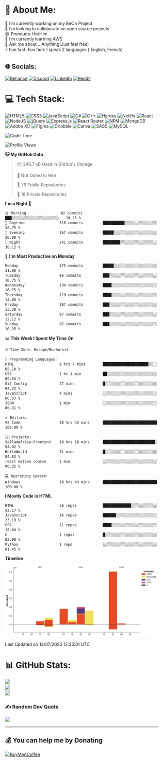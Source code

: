 # 💫 About Me:
🔭 I’m currently working on my BeOn Project. <br>👯 I’m looking to collaborate on open source projects<br>😄 Pronouns: He/Him<br>🌱 I’m currently learning AWS<br>💬 Ask me about... Anything(Just feel free)<br>⚡ Fun fact: Fun fact: I speak 2 languages ( English, French)


## 🌐 Socials:
[![Behance](https://img.shields.io/badge/Behance-1769ff?logo=behance&logoColor=white)](https://behance.net/https://www.behance.net/leroyyoumbi) [![Discord](https://img.shields.io/badge/Discord-%237289DA.svg?logo=discord&logoColor=white)](htttps://discord.gg/Leroy#0512) [![LinkedIn](https://img.shields.io/badge/LinkedIn-%230077B5.svg?logo=linkedin&logoColor=white)](https://linkedin.com/in/https://www.linkedin.com/in/tanguy-leroy-k-youmbi-a02261206/) [![Reddit](https://img.shields.io/badge/Reddit-%23FF4500.svg?logo=Reddit&logoColor=white)](https://reddit.com/user/https://www.reddit.com/user/Fit_Look_9286) 

# 💻 Tech Stack:
![HTML5](https://img.shields.io/badge/html5-%23E34F26.svg?style=flat&logo=html5&logoColor=white) ![CSS3](https://img.shields.io/badge/css3-%231572B6.svg?style=flat&logo=css3&logoColor=white) ![JavaScript](https://img.shields.io/badge/javascript-%23323330.svg?style=flat&logo=javascript&logoColor=%23F7DF1E) ![C#](https://img.shields.io/badge/c%23-%23239120.svg?style=flat&logo=c-sharp&logoColor=white) ![C++](https://img.shields.io/badge/c++-%2300599C.svg?style=flat&logo=c%2B%2B&logoColor=white) ![Heroku](https://img.shields.io/badge/heroku-%23430098.svg?style=flat&logo=heroku&logoColor=white) ![Netlify](https://img.shields.io/badge/netlify-%23000000.svg?style=flat&logo=netlify&logoColor=#00C7B7) ![React](https://img.shields.io/badge/react-%2320232a.svg?style=flat&logo=react&logoColor=%2361DAFB) ![NodeJS](https://img.shields.io/badge/node.js-6DA55F?style=flat&logo=node.js&logoColor=white) ![jQuery](https://img.shields.io/badge/jquery-%230769AD.svg?style=flat&logo=jquery&logoColor=white) ![Express.js](https://img.shields.io/badge/express.js-%23404d59.svg?style=flat&logo=express&logoColor=%2361DAFB) ![React Router](https://img.shields.io/badge/React_Router-CA4245?style=flat&logo=react-router&logoColor=white) ![NPM](https://img.shields.io/badge/NPM-%23000000.svg?style=flat&logo=npm&logoColor=white) ![MongoDB](https://img.shields.io/badge/MongoDB-%234ea94b.svg?style=flat&logo=mongodb&logoColor=white) ![Adobe XD](https://img.shields.io/badge/Adobe%20XD-470137?style=flat&logo=Adobe%20XD&logoColor=#FF61F6) 	![Figma](https://img.shields.io/badge/figma-%23F24E1E.svg?style=flat&logo=figma&logoColor=white) ![Dribbble](https://img.shields.io/badge/Dribbble-EA4C89?style=flat&logo=dribbble&logoColor=white) ![Canva](https://img.shields.io/badge/Canva-%2300C4CC.svg?style=flat&logo=Canva&logoColor=white) ![SASS](https://img.shields.io/badge/SASS-hotpink.svg?style=flat&logo=SASS&logoColor=white) ![MySQL](https://img.shields.io/badge/mysql-%2300f.svg?style=flat&logo=mysql&logoColor=white)

<!--START_SECTION:waka-->
![Code Time](http://img.shields.io/badge/Code%20Time-137%20hrs%204%20mins-blue)

![Profile Views](http://img.shields.io/badge/Profile%20Views-1-blue)

**🐱 My GitHub Data** 

> 📦 248.7 kB Used in GitHub's Storage 
 > 
> 🚫 Not Opted to Hire
 > 
> 📜 76 Public Repositories 
 > 
> 🔑 18 Private Repositories 
 > 
**I'm a Night 🦉** 

```text
🌞 Morning                82 commits          ███░░░░░░░░░░░░░░░░░░░░░░   10.25 % 
🌆 Daytime                310 commits         ██████████░░░░░░░░░░░░░░░   38.75 % 
🌃 Evening                167 commits         █████░░░░░░░░░░░░░░░░░░░░   20.88 % 
🌙 Night                  241 commits         ████████░░░░░░░░░░░░░░░░░   30.12 % 
```
📅 **I'm Most Productive on Monday** 

```text
Monday                   175 commits         █████░░░░░░░░░░░░░░░░░░░░   21.88 % 
Tuesday                  86 commits          ███░░░░░░░░░░░░░░░░░░░░░░   10.75 % 
Wednesday                134 commits         ████░░░░░░░░░░░░░░░░░░░░░   16.75 % 
Thursday                 119 commits         ████░░░░░░░░░░░░░░░░░░░░░   14.88 % 
Friday                   107 commits         ███░░░░░░░░░░░░░░░░░░░░░░   13.38 % 
Saturday                 97 commits          ███░░░░░░░░░░░░░░░░░░░░░░   12.12 % 
Sunday                   82 commits          ███░░░░░░░░░░░░░░░░░░░░░░   10.25 % 
```


📊 **This Week I Spent My Time On** 

```text
🕑︎ Time Zone: Europe/Bucharest

💬 Programming Languages: 
HTML                     9 hrs 7 mins        █████████████████████░░░░   85.10 % 
CSS                      1 hr 1 min          ██░░░░░░░░░░░░░░░░░░░░░░░   09.53 % 
Git Config               27 mins             █░░░░░░░░░░░░░░░░░░░░░░░░   04.32 % 
JavaScript               4 mins              ░░░░░░░░░░░░░░░░░░░░░░░░░   00.63 % 
JSON                     1 min               ░░░░░░░░░░░░░░░░░░░░░░░░░   00.31 % 

🔥 Editors: 
VS Code                  10 hrs 43 mins      █████████████████████████   100.00 % 

🐱‍💻 Projects: 
SellamAfrica-Frontend    10 hrs 10 mins      ████████████████████████░   94.92 % 
HelloWorld               31 mins             █░░░░░░░░░░░░░░░░░░░░░░░░   04.83 % 
react native course      1 min               ░░░░░░░░░░░░░░░░░░░░░░░░░   00.25 % 

💻 Operating System: 
Windows                  10 hrs 43 mins      █████████████████████████   100.00 % 
```

**I Mostly Code in HTML** 

```text
HTML                     36 repos            █████████████░░░░░░░░░░░░   52.17 % 
JavaScript               16 repos            ██████░░░░░░░░░░░░░░░░░░░   23.19 % 
CSS                      11 repos            ████░░░░░░░░░░░░░░░░░░░░░   15.94 % 
C                        2 repos             █░░░░░░░░░░░░░░░░░░░░░░░░   02.90 % 
Python                   1 repo              ░░░░░░░░░░░░░░░░░░░░░░░░░   01.45 % 
```



**Timeline**

![Lines of Code chart](https://raw.githubusercontent.com/Mr-Roy-alt/Mr-Roy-alt/main/assets/bar_graph.png)


 Last Updated on 13/07/2023 12:25:01 UTC
<!--END_SECTION:waka-->

# 📊 GitHub Stats:
![](https://github-readme-stats.vercel.app/api?username=Mr-Roy-alt&theme=dark&hide_border=false&include_all_commits=false&count_private=false)<br/>
![](https://github-readme-streak-stats.herokuapp.com/?user=Mr-Roy-alt&theme=dark&hide_border=false)<br/>
![](https://github-readme-stats.vercel.app/api/top-langs/?username=Mr-Roy-alt&theme=dark&hide_border=false&include_all_commits=false&count_private=false&layout=compact)

### ✍️ Random Dev Quote
![](https://quotes-github-readme.vercel.app/api?type=horizontal&theme=radical)

---
## 💰 You can help me by Donating
  [![BuyMeACoffee](https://img.shields.io/badge/Buy%20Me%20a%20Coffee-ffdd00?style=for-the-badge&logo=buy-me-a-coffee&logoColor=black)](https://buymeacoffee.com/https://www.buymeacoffee.com/leroyyoumb4) 

  <!-- Proudly created with GPRM ( https://gprm.itsvg.in ) -->
  
